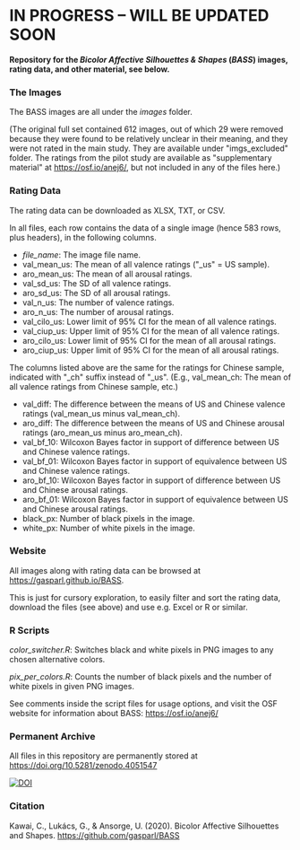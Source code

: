 # IN PROGRESS – WILL BE UPDATED SOON

**Repository for the _Bicolor Affective Silhouettes & Shapes_ (_BASS_) images, rating data, and other material, see below.**

### The Images

The BASS images are all under the _images_ folder.

(The original full set contained 612 images, out of which 29 were removed because they were found to be relatively unclear in their meaning, and they were not rated in the main study. They are available under "imgs_excluded" folder. The ratings from the pilot study are available as "supplementary material" at https://osf.io/anej6/, but not included in any of the files here.)

### Rating Data

The rating data can be downloaded as XLSX, TXT, or CSV.

In all files, each row contains the data of a single image (hence 583 rows, plus headers), in the following columns.

- _file_name_: The image file name.
- val_mean_us: The mean of all valence ratings ("_us" = US sample).
- aro_mean_us: The mean of all arousal ratings.
- val_sd_us: The SD of all valence ratings.
- aro_sd_us: The SD of all arousal ratings.
- val_n_us: The number of valence ratings.
- aro_n_us: The number of arousal ratings.
- val_cilo_us: Lower limit of 95% CI for the mean of all valence ratings.
- val_ciup_us: Upper limit of 95% CI for the mean of all valence ratings.
- aro_cilo_us: Lower limit of 95% CI for the mean of all arousal ratings.
- aro_ciup_us: Upper limit of 95% CI for the mean of all arousal ratings.

The columns listed above are the same for the ratings for Chinese sample, indicated with "_ch" suffix instead of "_us". (E.g., val_mean_ch:  The mean of all valence ratings from Chinese sample, etc.)

- val_diff: The difference between the means of US and Chinese valence ratings (val_mean_us minus val_mean_ch).
- aro_diff: The difference between the means of US and Chinese arousal ratings (aro_mean_us minus aro_mean_ch).
- val_bf_10: Wilcoxon Bayes factor in support of difference between US and Chinese valence ratings.
- val_bf_01: Wilcoxon Bayes factor in support of equivalence between US and Chinese valence ratings.
- aro_bf_10: Wilcoxon Bayes factor in support of difference between US and Chinese arousal ratings.
- aro_bf_01: Wilcoxon Bayes factor in support of equivalence between US and Chinese arousal ratings.
- black_px: Number of black pixels in the image.
- white_px: Number of white pixels in the image.


### Website

All images along with rating data can be browsed at https://gasparl.github.io/BASS.

This is just for cursory exploration, to easily filter and sort the rating data, download the files (see above) and use e.g. Excel or R or similar.

### R Scripts

*color_switcher.R*: Switches black and white pixels in PNG images to any chosen alternative colors. 

*pix_per_colors.R*: Counts the number of black pixels and the number of white pixels in given PNG images. 

See comments inside the script files for usage options, and visit the OSF website for information about BASS: https://osf.io/anej6/


### Permanent Archive

All files in this repository are permanently stored at https://doi.org/10.5281/zenodo.4051547

[![DOI](https://zenodo.org/badge/234654207.svg)](https://zenodo.org/badge/latestdoi/234654207)

### Citation

Kawai, C., Lukács, G., & Ansorge, U. (2020). Bicolor Affective Silhouettes and Shapes. https://github.com/gasparl/BASS